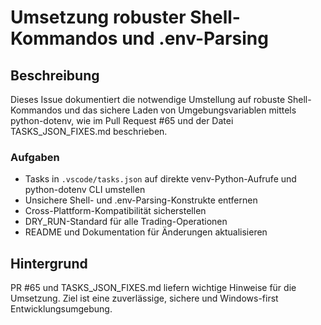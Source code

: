 # Umsetzung robuster Shell-Kommandos und .env-Parsing

## Beschreibung
Dieses Issue dokumentiert die notwendige Umstellung auf robuste Shell-Kommandos und das sichere Laden von Umgebungsvariablen mittels python-dotenv, wie im Pull Request #65 und der Datei TASKS_JSON_FIXES.md beschrieben.

### Aufgaben
- Tasks in `.vscode/tasks.json` auf direkte venv-Python-Aufrufe und python-dotenv CLI umstellen
- Unsichere Shell- und .env-Parsing-Konstrukte entfernen
- Cross-Plattform-Kompatibilität sicherstellen
- DRY_RUN-Standard für alle Trading-Operationen
- README und Dokumentation für Änderungen aktualisieren

## Hintergrund
PR #65 und TASKS_JSON_FIXES.md liefern wichtige Hinweise für die Umsetzung. Ziel ist eine zuverlässige, sichere und Windows-first Entwicklungsumgebung.

